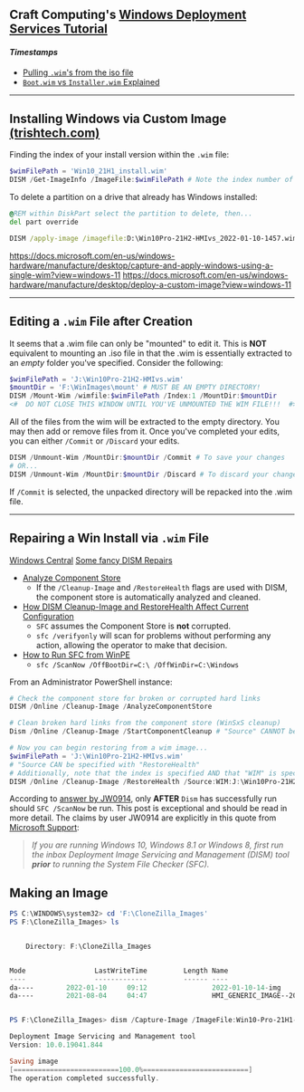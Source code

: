 ## Craft Computing's [Windows Deployment Services Tutorial](https://www.youtube.com/watch?v=ARDjb2UV3Nw)

#### _Timestamps_

- [Pulling `.wim`'s from the iso file](https://youtu.be/ARDjb2UV3Nw?t=437)
- [`Boot.wim` vs `Installer.wim` Explained](https://youtu.be/ARDjb2UV3Nw?t=526)

----
## Installing Windows via Custom Image [(trishtech.com)](https://www.trishtech.com/2021/10/how-to-clean-install-windows-11-using-dism-on-any-hdd-ssd/) <br>
Finding the index of your install version within the `.wim` file:

```PowerShell
$wimFilePath = 'Win10_21H1_install.wim'
DISM /Get-ImageInfo /ImageFile:$wimFilePath # Note the index number of the edition you want to install
```

To delete a partition on a drive that already has Windows installed:
```cmd
@REM within DiskPart select the partition to delete, then...
del part override
```

```cmd
DISM /apply-image /imagefile:D:\Win10Pro-21H2-HMIvs_2022-01-10-1457.wim /index:1 /Unattend:D:\unattend.xml /applydir:C: 
```

https://docs.microsoft.com/en-us/windows-hardware/manufacture/desktop/capture-and-apply-windows-using-a-single-wim?view=windows-11
https://docs.microsoft.com/en-us/windows-hardware/manufacture/desktop/deploy-a-custom-image?view=windows-11

----
## Editing a `.wim` File after Creation
It seems that a .wim file can only be "mounted" to edit it. This is **NOT** equivalent to mounting an .iso file in that the .wim
is essentially extracted to an _empty_ folder you've specified. 
Consider the following:

```PowerShell
$wimFilePath = 'J:\Win10Pro-21H2-HMIvs.wim'
$mountDir = 'F:\WinImages\mount' # MUST BE AN EMPTY DIRECTORY!
DISM /Mount-Wim /wimfile:$wimFilePath /Index:1 /MountDir:$mountDir
<#  DO NOT CLOSE THIS WINDOW UNTIL YOU'VE UNMOUNTED THE WIM FILE!!!  #>
```
All of the files from the wim will be extracted to the empty directory. You may then add or remove files from it.
Once you've completed your edits, you can either `/Commit` or `/Discard` your edits.

```PowerShell
DISM /Unmount-Wim /MountDir:$mountDir /Commit # To save your changes
# OR...
DISM /Unmount-Wim /MountDir:$mountDir /Discard # To discard your changes
```

If `/Commit` is selected, the unpacked directory will be repacked into the .wim file.

----
## Repairing a Win Install via `.wim` File

[Windows Central](https://www.windowscentral.com/how-use-dism-command-line-utility-repair-windows-10-image)
[Some fancy DISM Repairs](https://www.wintips.org/fix-dism-0x800f081f-error-in-windows-10-8/)

- [Analyze Component Store](https://win10.guru/dism-analyzecomponentstore-and-startcomponentcleanup/)
  - If the `/Cleanup-Image` and `/RestoreHealth` flags are used with DISM, the component store is automatically analyzed and cleaned. <br>
- [How DISM Cleanup-Image and RestoreHealth Affect Current Configuration](https://superuser.com/questions/1330365/how-will-dism-online-cleanup-image-restorehealth-affect-my-current-configurat)
  - `SFC` assumes the Component Store is **not** corrupted.
  - `sfc /verifyonly` will scan for problems without performing any action, allowing the operator to make that decision.
- [How to Run SFC from WinPE](https://www.wintips.org/how-to-run-sfc-offline-system-file-checker-tool/)
  - `sfc /ScanNow /OffBootDir=C:\ /OffWinDir=C:\Windows`


From an Administrator PowerShell instance:
```PowerShell
# Check the component store for broken or corrupted hard links
DISM /Online /Cleanup-Image /AnalyzeComponentStore

# Clean broken hard links from the component store (WinSxS cleanup)
Dism /Online /Cleanup-Image /StartComponentCleanup # "Source" CANNOT be specified with this command

# Now you can begin restoring from a wim image...
$wimFilePath = 'J:\Win10Pro-21H2-HMIvs.wim'
# "Source CAN be specified with "RestoreHealth"
# Additionally, note that the index is specified AND that "WIM" is specified after "Source" and before the path.
DISM /Online /Cleanup-Image /RestoreHealth /Source:WIM:J:\Win10Pro-21H2-HMIvs.wim:1
```

According to [answer by JW0914](https://superuser.com/questions/1330365/how-will-dism-online-cleanup-image-restorehealth-affect-my-current-configurat),
only **AFTER** `Dism` has successfully run should `SFC /ScanNow` be run. This post is exceptional and should be read in more detail. The claims by user JW0914
are explicitly in this quote from [Microsoft Support](https://web.archive.org/web/20220217043413/https://support.microsoft.com/en-us/topic/use-the-system-file-checker-tool-to-repair-missing-or-corrupted-system-files-79aa86cb-ca52-166a-92a3-966e85d4094e):
> _If you are running Windows 10, Windows 8.1 or Windows 8, first run the inbox Deployment Image Servicing and Management (DISM) tool 
> **prior** to running the System File Checker (SFC)._ 


## Making an Image

```PowerShell
PS C:\WINDOWS\system32> cd 'F:\CloneZilla_Images'
PS F:\CloneZilla_Images> ls


    Directory: F:\CloneZilla_Images


Mode                 LastWriteTime         Length Name
----                 -------------         ------ ----
da----        2022-01-10     09:12                2022-01-10-14-img
da----        2021-08-04     04:47                HMI_GENERIC_IMAGE--2021-08-04-0840


PS F:\CloneZilla_Images> dism /Capture-Image /ImageFile:Win10-Pro-21H1-HMIvs_2022-01-10-1457.wim /CaptureDir:E:\ /Name:'Win 10 Pro 21H1 HMIvs 2022-01-10-1502'

Deployment Image Servicing and Management tool
Version: 10.0.19041.844

Saving image
[==========================100.0%==========================]
The operation completed successfully.
```
